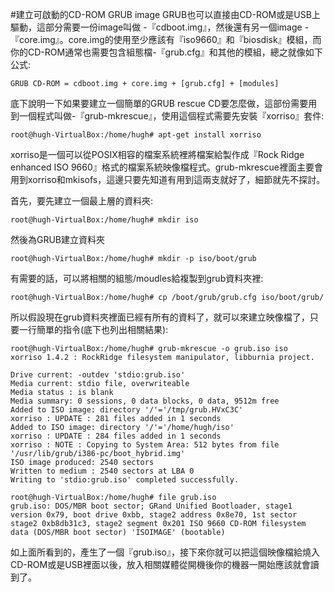 #建立可啟動的CD-ROM GRUB image
GRUB也可以直接由CD-ROM或是USB上驅動，這部分需要一份image叫做 -『cdboot.img』，然後還有另一個image -『core.img』。core.img的使用至少應該有『iso9660』和『biosdisk』模組，而你的CD-ROM通常也需要包含組態檔-『grub.cfg』和其他的模組，總之就像如下公式:

`GRUB CD-ROM = cdboot.img + core.img + [grub.cfg] + [modules]`

底下說明一下如果要建立一個簡單的GRUB rescue CD要怎麼做，這部份需要用到一個程式叫做-『grub-mkrescue』，使用這個程式需要先安裝『xorriso』套件:

```
root@hugh-VirtualBox:/home/hugh# apt-get install xorriso
```

xorriso是一個可以從POSIX相容的檔案系統裡將檔案給製作成『Rock Ridge enhanced ISO 9660』格式的檔案系統映像檔程式。grub-mkrescue裡面主要會用到xorriso和mkisofs，這邊只要先知道有用到這兩支就好了，細節就先不探討。

首先，要先建立一個最上層的資料夾:

```
root@hugh-VirtualBox:/home/hugh# mkdir iso
```

然後為GRUB建立資料夾

```
root@hugh-VirtualBox:/home/hugh# mkdir -p iso/boot/grub
```

有需要的話，可以將相關的組態/moudles給複製到grub資料夾裡:

```
root@hugh-VirtualBox:/home/hugh# cp /boot/grub/grub.cfg iso/boot/grub/
```

所以假設現在grub資料夾裡面已經有所有的資料了，就可以來建立映像檔了，只要一行簡單的指令\(底下也列出相關結果\):

```
root@hugh-VirtualBox:/home/hugh# grub-mkrescue -o grub.iso iso
xorriso 1.4.2 : RockRidge filesystem manipulator, libburnia project.

Drive current: -outdev 'stdio:grub.iso'
Media current: stdio file, overwriteable
Media status : is blank
Media summary: 0 sessions, 0 data blocks, 0 data, 9512m free
Added to ISO image: directory '/'='/tmp/grub.HVxC3C'
xorriso : UPDATE : 281 files added in 1 seconds
Added to ISO image: directory '/'='/home/hugh/iso'
xorriso : UPDATE : 284 files added in 1 seconds
xorriso : NOTE : Copying to System Area: 512 bytes from file '/usr/lib/grub/i386-pc/boot_hybrid.img'
ISO image produced: 2540 sectors
Written to medium : 2540 sectors at LBA 0
Writing to 'stdio:grub.iso' completed successfully.

root@hugh-VirtualBox:/home/hugh# file grub.iso
grub.iso: DOS/MBR boot sector; GRand Unified Bootloader, stage1 version 0x79, boot drive 0xbb, stage2 address 0x8e70, 1st sector stage2 0xb8db31c3, stage2 segment 0x201 ISO 9660 CD-ROM filesystem data (DOS/MBR boot sector) 'ISOIMAGE' (bootable)
```

如上面所看到的，產生了一個『grub.iso』，接下來你就可以把這個映像檔給燒入CD-ROM或是USB裡面以後，放入相關媒體從開機後你的機器一開始應該就會讀到了。

